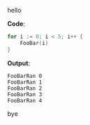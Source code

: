 hello
<!-- goquote .#ExampleFooBar -->
**Code**:
```go
for i := 0; i < 5; i++ {
	FooBar(i)
}
```
**Output**:
```
FooBarRan 0
FooBarRan 1
FooBarRan 2
FooBarRan 3
FooBarRan 4
```
<!-- /goquote -->
bye
